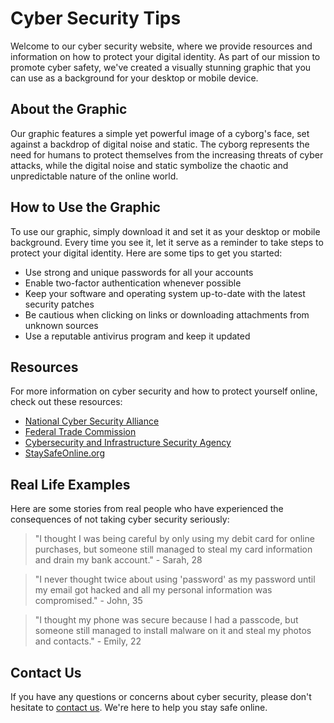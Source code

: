 <!--font:Montserrat-->

# Cyber Security Tips

Welcome to our cyber security website, where we provide resources and information on how to protect your digital identity. As part of our mission to promote cyber safety, we've created a visually stunning graphic that you can use as a background for your desktop or mobile device.

## About the Graphic

Our graphic features a simple yet powerful image of a cyborg's face, set against a backdrop of digital noise and static. The cyborg represents the need for humans to protect themselves from the increasing threats of cyber attacks, while the digital noise and static symbolize the chaotic and unpredictable nature of the online world.

## How to Use the Graphic

To use our graphic, simply download it and set it as your desktop or mobile background. Every time you see it, let it serve as a reminder to take steps to protect your digital identity. Here are some tips to get you started:

- Use strong and unique passwords for all your accounts
- Enable two-factor authentication whenever possible
- Keep your software and operating system up-to-date with the latest security patches
- Be cautious when clicking on links or downloading attachments from unknown sources
- Use a reputable antivirus program and keep it updated

## Resources

For more information on cyber security and how to protect yourself online, check out these resources:

- [National Cyber Security Alliance](#)
- [Federal Trade Commission](#)
- [Cybersecurity and Infrastructure Security Agency](#)
- [StaySafeOnline.org](#)

## Real Life Examples

Here are some stories from real people who have experienced the consequences of not taking cyber security seriously:

> "I thought I was being careful by only using my debit card for online purchases, but someone still managed to steal my card information and drain my bank account." - Sarah, 28

> "I never thought twice about using 'password' as my password until my email got hacked and all my personal information was compromised." - John, 35

> "I thought my phone was secure because I had a passcode, but someone still managed to install malware on it and steal my photos and contacts." - Emily, 22

## Contact Us

If you have any questions or concerns about cyber security, please don't hesitate to [contact us](#). We're here to help you stay safe online.

<!--

Write me content for website with wallpaper which alt text is:

"A wallpaper with a simple graphic of a cyborg's face, against a background of digital noise and static."

The name/title of the page should not be 1:1 copy of the alt text but rather a real content of the website which is using this wallpaper.

- Use markdown format 
- Start with heading
- Heading should be short and concise
- The content should look like a real website 
- The website should not be about the wallpaper, wallpaper is just a related background
- Heading should be contain work "wallpaper" or "background"
- Include real sections like references, contact, user stories, etc. use things relevant to the page purpose.
- Feel free to use structure like headings, bullets, numbering, blockquotes, paragraphs, horizontal lines, etc.
- You can use formatting like bold or _italic_
- You can include UTF-8 emojis
- Links should be only #hash anchors (and you can refer to the document itself)
- Do not include images


---


# Cyber Security Wallpaper: Protect Your Digital Identity

Welcome to our cyber security website, where we provide resources and information on how to protect your digital identity. As part of our mission to promote cyber safety, we've created a wallpaper that you can use to remind yourself of the importance of staying secure online.

## About the Wallpaper

Our wallpaper features a simple graphic of a cyborg's face, set against a background of digital noise and static. The cyborg represents the need for humans to protect themselves from the increasing threats of cyber attacks, while the digital noise and static symbolize the chaotic and unpredictable nature of the online world.

## How to Use the Wallpaper

To use our wallpaper, simply download it and set it as your desktop or mobile background. Every time you see it, let it serve as a reminder to take steps to protect your digital identity. Here are some tips to get you started:

- Use strong and unique passwords for all your accounts
- Enable two-factor authentication whenever possible
- Keep your software and operating system up-to-date with the latest security patches
- Be cautious when clicking on links or downloading attachments from unknown sources
- Use a reputable antivirus program and keep it updated

## Resources

For more information on cyber security and how to protect yourself online, check out these resources:

- [National Cyber Security Alliance](#)
- [Federal Trade Commission](#)
- [Cybersecurity and Infrastructure Security Agency](#)
- [StaySafeOnline.org](#)

## User Stories

Here are some stories from real people who have experienced the consequences of not taking cyber security seriously:

> "I thought I was being careful by only using my debit card for online purchases, but someone still managed to steal my card information and drain my bank account." - Sarah, 28

> "I never thought twice about using 'password' as my password until my email got hacked and all my personal information was compromised." - John, 35

> "I thought my phone was secure because I had a passcode, but someone still managed to install malware on it and steal my photos and contacts." - Emily, 22

## Contact Us

If you have any questions or concerns about cyber security, please don't hesitate to [contact us](#). We're here to help you stay safe online.


---


Heading should not include word "wallpaper". The website should not be about the wallpaper itself, wallpaper is just a related background, rewrite whole content.


---


# Protect Your Digital Identity with Cyber Security Tips

Welcome to our cyber security website, where we provide resources and information on how to protect your digital identity. As part of our mission to promote cyber safety, we've created a visually stunning graphic that you can use as a background for your desktop or mobile device.

## About the Graphic

Our graphic features a simple yet powerful image of a cyborg's face, set against a backdrop of digital noise and static. The cyborg represents the need for humans to protect themselves from the increasing threats of cyber attacks, while the digital noise and static symbolize the chaotic and unpredictable nature of the online world.

## How to Use the Graphic

To use our graphic, simply download it and set it as your desktop or mobile background. Every time you see it, let it serve as a reminder to take steps to protect your digital identity. Here are some tips to get you started:

- Use strong and unique passwords for all your accounts
- Enable two-factor authentication whenever possible
- Keep your software and operating system up-to-date with the latest security patches
- Be cautious when clicking on links or downloading attachments from unknown sources
- Use a reputable antivirus program and keep it updated

## Resources

For more information on cyber security and how to protect yourself online, check out these resources:

- [National Cyber Security Alliance](#)
- [Federal Trade Commission](#)
- [Cybersecurity and Infrastructure Security Agency](#)
- [StaySafeOnline.org](#)

## User Stories

Here are some stories from real people who have experienced the consequences of not taking cyber security seriously:

> "I thought I was being careful by only using my debit card for online purchases, but someone still managed to steal my card information and drain my bank account." - Sarah, 28

> "I never thought twice about using 'password' as my password until my email got hacked and all my personal information was compromised." - John, 35

> "I thought my phone was secure because I had a passcode, but someone still managed to install malware on it and steal my photos and contacts." - Emily, 22

## Contact Us

If you have any questions or concerns about cyber security, please don't hesitate to [contact us](#). We're here to help you stay safe online.


---


Heading is too long, rewrite whole content.


---


# Cyber Security Tips: Protect Your Digital Identity

Welcome to our cyber security website, where we provide resources and information on how to protect your digital identity. As part of our mission to promote cyber safety, we've created a visually stunning graphic that you can use as a background for your desktop or mobile device.

## About the Graphic

Our graphic features a simple yet powerful image of a cyborg's face, set against a backdrop of digital noise and static. The cyborg represents the need for humans to protect themselves from the increasing threats of cyber attacks, while the digital noise and static symbolize the chaotic and unpredictable nature of the online world.

## How to Use the Graphic

To use our graphic, simply download it and set it as your desktop or mobile background. Every time you see it, let it serve as a reminder to take steps to protect your digital identity. Here are some tips to get you started:

- Use strong and unique passwords for all your accounts
- Enable two-factor authentication whenever possible
- Keep your software and operating system up-to-date with the latest security patches
- Be cautious when clicking on links or downloading attachments from unknown sources
- Use a reputable antivirus program and keep it updated

## Resources

For more information on cyber security and how to protect yourself online, check out these resources:

- [National Cyber Security Alliance](#)
- [Federal Trade Commission](#)
- [Cybersecurity and Infrastructure Security Agency](#)
- [StaySafeOnline.org](#)

## Real Life Examples

Here are some stories from real people who have experienced the consequences of not taking cyber security seriously:

> "I thought I was being careful by only using my debit card for online purchases, but someone still managed to steal my card information and drain my bank account." - Sarah, 28

> "I never thought twice about using 'password' as my password until my email got hacked and all my personal information was compromised." - John, 35

> "I thought my phone was secure because I had a passcode, but someone still managed to install malware on it and steal my photos and contacts." - Emily, 22

## Contact Us

If you have any questions or concerns about cyber security, please don't hesitate to [contact us](#). We're here to help you stay safe online.


---


Heading is too long, rewrite whole content.


---


# Protect Your Digital Identity with Cyber Security Tips

Welcome to our cyber security website, where we provide resources and information on how to protect your digital identity. As part of our mission to promote cyber safety, we've created a visually stunning graphic that you can use as a background for your desktop or mobile device.

## About the Graphic

Our graphic features a simple yet powerful image of a cyborg's face, set against a backdrop of digital noise and static. The cyborg represents the need for humans to protect themselves from the increasing threats of cyber attacks, while the digital noise and static symbolize the chaotic and unpredictable nature of the online world.

## How to Use the Graphic

To use our graphic, simply download it and set it as your desktop or mobile background. Every time you see it, let it serve as a reminder to take steps to protect your digital identity. Here are some tips to get you started:

- Use strong and unique passwords for all your accounts
- Enable two-factor authentication whenever possible
- Keep your software and operating system up-to-date with the latest security patches
- Be cautious when clicking on links or downloading attachments from unknown sources
- Use a reputable antivirus program and keep it updated

## Resources

For more information on cyber security and how to protect yourself online, check out these resources:

- [National Cyber Security Alliance](#)
- [Federal Trade Commission](#)
- [Cybersecurity and Infrastructure Security Agency](#)
- [StaySafeOnline.org](#)

## Real Life Examples

Here are some stories from real people who have experienced the consequences of not taking cyber security seriously:

> "I thought I was being careful by only using my debit card for online purchases, but someone still managed to steal my card information and drain my bank account." - Sarah, 28

> "I never thought twice about using 'password' as my password until my email got hacked and all my personal information was compromised." - John, 35

> "I thought my phone was secure because I had a passcode, but someone still managed to install malware on it and steal my photos and contacts." - Emily, 22

## Contact Us

If you have any questions or concerns about cyber security, please don't hesitate to [contact us](#). We're here to help you stay safe online.


---


Write me a Google font which is best fitting for the website.

Pick from the list:
- Barlow Condensed
- Orbitron
- IBM Plex Sans
- Poppins
- Alegreya
- Montserrat
- Playfair Display
- Futura
- Dancing Script
- Inter
- Open Sans
- Lobster
- Roboto
- Raleway
- Great Vibes
- Exo 2
- Lato


Write just the font name nothing else.


---


I recommend using the "Montserrat" font for your website.

-->
